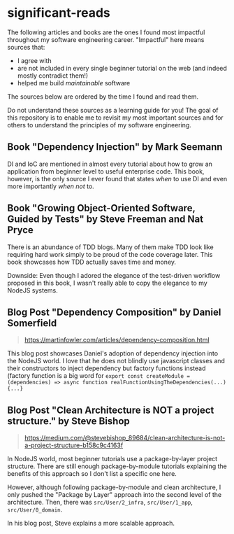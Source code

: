 # significant-reads

The following articles and books are the ones I found most impactful throughout my software engineering career.
"Impactful" here means sources that:

- I agree with
- are not included in every single beginner tutorial on the web (and indeed mostly contradict them!)
- helped me build _maintainable_ software

The sources below are ordered by the time I found and read them.

Do not understand these sources as a learning guide for you!
The goal of this repository is to enable me to revisit my most important sources and for others to understand the principles of my software engineering.

## Book "Dependency Injection" by Mark Seemann
<!-- Found and read mid 2022 -->
DI and IoC are mentioned in almost every tutorial about how to grow an application from beginner level to useful enterprise code.
This book, however, is the only source I ever found that states _when_ to use DI and even more importantly _when not_ to.

## Book "Growing Object-Oriented Software, Guided by Tests" by Steve Freeman and Nat Pryce
There is an abundance of TDD blogs.
Many of them make TDD look like requiring hard work simply to be proud of the code coverage later.
This book showcases how TDD actually saves time and money.

Downside: Even though I adored the elegance of the test-driven workflow proposed in this book, I wasn't really able to copy the elegance to my NodeJS systems.

## Blog Post "Dependency Composition" by Daniel Somerfield
> https://martinfowler.com/articles/dependency-composition.html

This blog post showcases Daniel's adoption of dependency injection into the NodeJS world.
I love that he does not blindly use javascript classes and their constructors to inject dependency but factory functions instead (factory function is a big word for `export const createModule = (dependencies) => async function realFunctionUsingTheDependencies(...) {...}`

## Blog Post "Clean Architecture is NOT a project structure." by Steve Bishop
> https://medium.com/@stevebishop_89684/clean-architecture-is-not-a-project-structure-b158c9c4163f

In NodeJS world, most beginner tutorials use a package-by-layer project structure.
There are still enough package-by-module tutorials explaining the benefits of this approach so I don't list a specific one here.

However, although following package-by-module and clean architecture, I only pushed the "Package by Layer" approach into the second level of the architecture.
Then, there was `src/User/2_infra`, `src/User/1_app`, `src/User/0_domain`.

In his blog post, Steve explains a more scalable approach.


